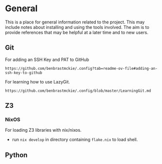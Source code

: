# General

This is a place for general information related to the project.
This may include notes about installing and using the tools involved.
The aim is to provide references that may be helpful at a later time and to new users.

## Git

For adding an SSH Key and PAT to GitHub

    https://github.com/benbrastmckie/.config?tab=readme-ov-file#adding-an-ssh-key-to-github

For learning how to use LazyGit.

    https://github.com/benbrastmckie/.config/blob/master/LearningGit.md

## Z3

### NixOS

For loading Z3 libraries with nix/nixos.

- run `nix develop` in directory containing `flake.nix` to load shell.

## Python
